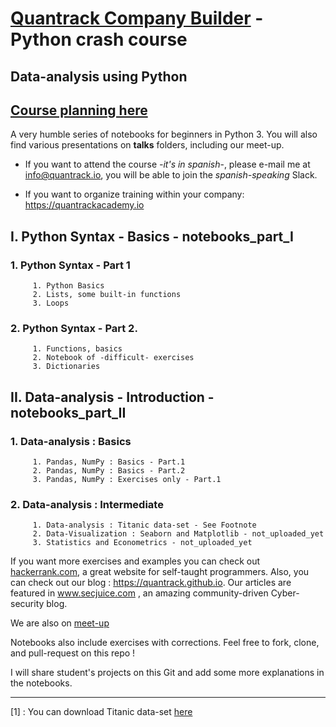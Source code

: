 # [Quantrack Company Builder](quantrack.io) - Python crash course
## Data-analysis using Python
## [Course planning here](https://github.com/quantrack/qt_academy_python_beginners/blob/master/course_plan.pdf)

A very humble series of notebooks for beginners in Python 3. You will also find various presentations on **talks** folders, including our meet-up.

* If you want to attend the course  *-it's in spanish*-, please e-mail me at info@quantrack.io, you will be able to join the *spanish-speaking* Slack.  

* If you want to organize training within your company: https://quantrackacademy.io    


## I. Python Syntax - Basics - notebooks_part_I

### 1. Python Syntax - Part 1 

         1. Python Basics
         2. Lists, some built-in functions
         3. Loops

### 2. Python Syntax - Part 2.

         1. Functions, basics
         2. Notebook of -difficult- exercises 
         3. Dictionaries

## II. Data-analysis - Introduction - notebooks_part_II

### 1. Data-analysis : Basics 

         1. Pandas, NumPy : Basics - Part.1
         2. Pandas, NumPy : Basics - Part.2
         3. Pandas, NumPy : Exercises only - Part.1

### 2. Data-analysis : Intermediate

         1. Data-analysis : Titanic data-set - See Footnote 
         2. Data-Visualization : Seaborn and Matplotlib - not_uploaded_yet
         3. Statistics and Econometrics - not_uploaded_yet


If you want more exercises and examples you can check out [hackerrank.com](hackerrank.com), a great website for self-taught programmers. Also, you can check out our blog : https://quantrack.github.io. Our articles are featured in www.secjuice.com , an amazing community-driven Cyber-security blog.    

We are also on [meet-up](https://www.meetup.com/fr-FR/Quantrack/members/?sort=join_date&desc=true)  

Notebooks also include exercises with corrections. Feel free to fork, clone, and pull-request on this repo !

I will share student's projects on this Git and add some more explanations in the notebooks.


-------------------------------------------------------------------------------------------------------------------------
[1] : You can download Titanic data-set [here](https://gist.github.com/michhar/2dfd2de0d4f8727f873422c5d959fff5)
